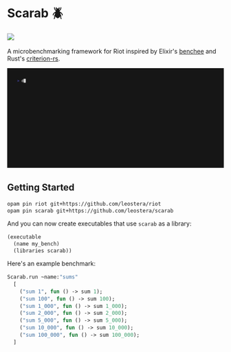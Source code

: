 # Scarab 🪲

<img src="https://github.com/leostera/scarab/assets/854222/5277ca83-5880-407a-aafc-27435868db2d" width="350" />


A microbenchmarking framework for Riot inspired by Elixir's [benchee][benchee]
and Rust's [criterion-rs][criterion].

[benchee]: https://github.com/bencheeorg/benchee
[criterion]: https://github.com/bheisler/criterion.rs

<img src="./test/demo.gif" />

## Getting Started

```
opam pin riot git+https://github.com/leostera/riot
opam pin scarab git+https://github.com/leostera/scarab
```

And you can now create executables that use `scarab` as a library:

```
(executable
  (name my_bench)
  (libraries scarab))
```

Here's an example benchmark:

<!-- $MDX file=./test/run_test.ml,part=run -->
```ocaml
Scarab.run ~name:"sums"
  [
    ("sum 1", fun () -> sum 1);
    ("sum 100", fun () -> sum 100);
    ("sum 1_000", fun () -> sum 1_000);
    ("sum 2_000", fun () -> sum 2_000);
    ("sum 5_000", fun () -> sum 5_000);
    ("sum 10_000", fun () -> sum 10_000);
    ("sum 100_000", fun () -> sum 100_000);
  ]
```
